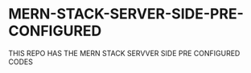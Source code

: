 # MERN-STACK-SERVER-SIDE-PRE-CONFIGURED


THIS REPO HAS THE MERN STACK SERVVER SIDE PRE CONFIGURED CODES 
